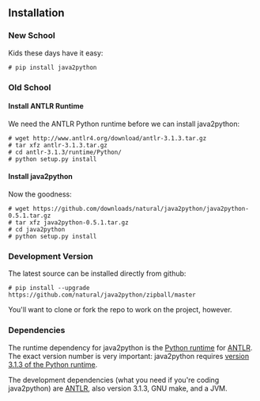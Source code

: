 ## Installation

### New School

Kids these days have it easy:

    # pip install java2python

### Old School

#### Install ANTLR Runtime

We need the ANTLR Python runtime before we can install java2python:

    # wget http://www.antlr4.org/download/antlr-3.1.3.tar.gz
    # tar xfz antlr-3.1.3.tar.gz
    # cd antlr-3.1.3/runtime/Python/
    # python setup.py install

#### Install java2python

Now the goodness:

    # wget https://github.com/downloads/natural/java2python/java2python-0.5.1.tar.gz
    # tar xfz java2python-0.5.1.tar.gz
    # cd java2python
    # python setup.py install

### Development Version

The latest source can be installed directly from github:

    # pip install --upgrade https://github.com/natural/java2python/zipball/master

You'll want to clone or fork the repo to work on the project, however.


### Dependencies

The runtime dependency for java2python is the [Python runtime][] for [ANTLR][].
The exact version number is very important: java2python requires
[version 3.1.3 of the Python runtime][].

The development dependencies (what you need if you're coding java2python) are
[ANTLR][], also version 3.1.3, GNU make, and a JVM.


[version 3.1.3 of the Python runtime]: http://www.antlr4.org/download/antlr-3.1.3.tar.gz
[Python runtime]: http://www.antlr.org/wiki/display/ANTLR3/Python+runtime
[ANTLR]: http://www.antlr.org
